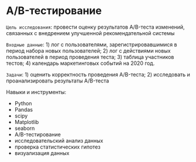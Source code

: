 # A/B-тестирование    

`Цель исследования`: провести оценку результатов A/B-теста изменений, связанных с внедрением улучшенной рекомендательной системы   

`Входные данные`: 1) лог с пользователями, зарегистрировавшимися в период набора новых пользователей; 2) лог с действиями новых пользователей в период проведения теста; 3) таблица участников тестов; 4) календарь маркетинговых событий на 2020 год.    

`Задачи`: 1) оценить корректность проведения A/B-теста; 2) исследовать и проанализировать результаты A/B-теста
  

Навыки и инструменты:  
- Python  
- Pandas  
- scipy   
- Matplotlib  
- seaborn  
- A/B-тестирование 
- исследовательский анализ данных   
- проверка статистических гипотез  
- визуализация данных 
